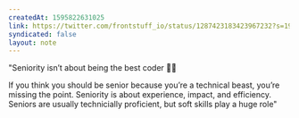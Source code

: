 ```yaml
---
createdAt: 1595822631025
link: https://twitter.com/frontstuff_io/status/1287423183423967232?s=19
syndicated: false
layout: note
---
```


"Seniority isn’t about being the best coder 👩‍💻

If you think you should be senior because you’re a technical beast, you’re missing the point. Seniority is about experience, impact, and efficiency. Seniors are usually technicially proficient, but soft skills play a huge role"
